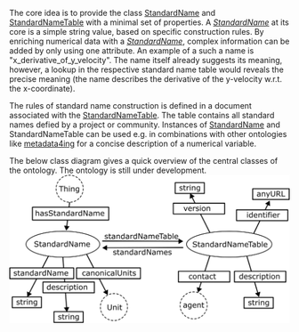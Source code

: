The core idea is to provide the class <a href="https://matthiasprobst.github.io/ssno#StandardName">StandardName</a> and <a href="https://matthiasprobst.github.io/ssno#StandardName">StandardNameTable</a> with a minimal set of properties. A [_StandardName_](#StandardName) at its core is a simple string value, based on specific construction rules. By enriching numerical data with a [_StandardName_](#StandardName), complex information can be added by only using one attribute. An example of a such a name is "x_derivative_of_y_velocity". The name itself already suggests its meaning, however, a lookup in the respective standard name table would reveals the precise meaning (the name describes the derivative of the y-velocity w.r.t. the x-coordinate).

The rules of standard name construction is defined in a document associated with the <a href="https://matthiasprobst.github.io/ssno#StandardName">StandardNameTable</a>. The table contains all standard names defied by a project or community. Instances of <a href="https://matthiasprobst.github.io/ssno#StandardName">StandardName</a> and StandardNameTable can be used e.g. in combinations with other ontologies like <a href="https://nfdi4ing.pages.rwth-aachen.de/metadata4ing/metadata4ing/" target="_blank">metadata4ing</a> for a concise description of a numerical variable.

The below class diagram gives a quick overview of the central classes of the ontology. The ontology is still under development.
<img alt="class diagram" src="https://github.com/matthiasprobst/ssno/blob/main/documentation/classdiagram.png?raw=true height=100px">